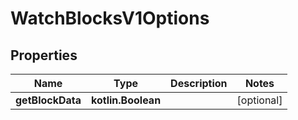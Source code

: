
# WatchBlocksV1Options

## Properties
Name | Type | Description | Notes
------------ | ------------- | ------------- | -------------
**getBlockData** | **kotlin.Boolean** |  |  [optional]



